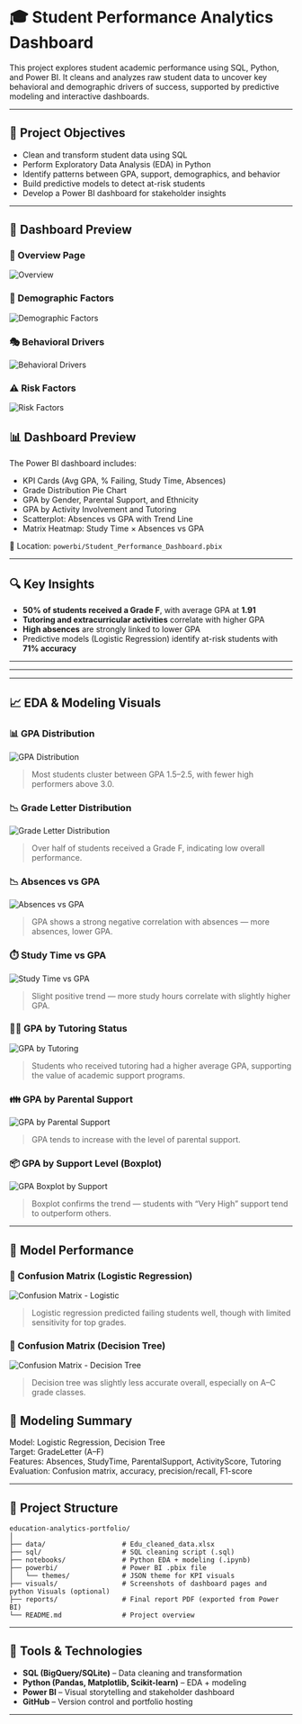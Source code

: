 
# 🎓 Student Performance Analytics Dashboard

This project explores student academic performance using SQL, Python, and Power BI. It cleans and analyzes raw student data to uncover key behavioral and demographic drivers of success, supported by predictive modeling and interactive dashboards.

---

## 🎯 Project Objectives

- Clean and transform student data using SQL
- Perform Exploratory Data Analysis (EDA) in Python
- Identify patterns between GPA, support, demographics, and behavior
- Build predictive models to detect at-risk students
- Develop a Power BI dashboard for stakeholder insights

---

## 📸 Dashboard Preview

### 🧮 Overview Page
![Overview](visuals/Overview.png)

### 👥 Demographic Factors
![Demographic Factors](visuals/Demographic_factors.png)

### 🎭 Behavioral Drivers
![Behavioral Drivers](visuals/Behavioural_drivers.png)

### ⚠️ Risk Factors
![Risk Factors](visuals/Risk_factors.png)


## 📊 Dashboard Preview

The Power BI dashboard includes:

- KPI Cards (Avg GPA, % Failing, Study Time, Absences)
- Grade Distribution Pie Chart
- GPA by Gender, Parental Support, and Ethnicity
- GPA by Activity Involvement and Tutoring
- Scatterplot: Absences vs GPA with Trend Line
- Matrix Heatmap: Study Time × Absences vs GPA

📂 Location: `powerbi/Student_Performance_Dashboard.pbix`

---

## 🔍 Key Insights

- **50% of students received a Grade F**, with average GPA at **1.91**
- **Tutoring and extracurricular activities** correlate with higher GPA
- **High absences** are strongly linked to lower GPA
- Predictive models (Logistic Regression) identify at-risk students with **71% accuracy**

---

---
---

## 📈 EDA & Modeling Visuals

### 📊 GPA Distribution
![GPA Distribution](visuals/gpa_distribution.png)
> Most students cluster between GPA 1.5–2.5, with fewer high performers above 3.0.

### 📉 Grade Letter Distribution
![Grade Letter Distribution](visuals/grade_letter_distribution.png)
> Over half of students received a Grade F, indicating low overall performance.

### 📉 Absences vs GPA
![Absences vs GPA](visuals/absences_vs_gpa.png)
> GPA shows a strong negative correlation with absences — more absences, lower GPA.

### ⏱️ Study Time vs GPA
![Study Time vs GPA](visuals/study_time_vs_gpa.png)
> Slight positive trend — more study hours correlate with slightly higher GPA.

### 🧑‍🏫 GPA by Tutoring Status
![GPA by Tutoring](visuals/gpa_by_tutoring.png)
> Students who received tutoring had a higher average GPA, supporting the value of academic support programs.

### 👪 GPA by Parental Support
![GPA by Parental Support](visuals/avg_gpa_by_parental_support.png)
> GPA tends to increase with the level of parental support.

### 📦 GPA by Support Level (Boxplot)
![GPA Boxplot by Support](visuals/gpa_distribution_by_support_level.png)
> Boxplot confirms the trend — students with “Very High” support tend to outperform others.

---

## 🤖 Model Performance

### 🧠 Confusion Matrix (Logistic Regression)
![Confusion Matrix - Logistic](visuals/confusion_matrix_logistic.png)
> Logistic regression predicted failing students well, though with limited sensitivity for top grades.

### 🌳 Confusion Matrix (Decision Tree)
![Confusion Matrix - Decision Tree](visuals/confusion_matrix_decision_tree.png)
> Decision tree was slightly less accurate overall, especially on A–C grade classes.



## 🧠 Modeling Summary

Model: Logistic Regression, Decision Tree  
Target: GradeLetter (A–F)  
Features: Absences, StudyTime, ParentalSupport, ActivityScore, Tutoring  
Evaluation: Confusion matrix, accuracy, precision/recall, F1-score

---

## 📁 Project Structure

```
education-analytics-portfolio/
│
├── data/                   # Edu_cleaned_data.xlsx
├── sql/                    # SQL cleaning script (.sql)
├── notebooks/              # Python EDA + modeling (.ipynb)
├── powerbi/                # Power BI .pbix file
│   └── themes/             # JSON theme for KPI visuals
├── visuals/                # Screenshots of dashboard pages and python Visuals (optional)
├── reports/                # Final report PDF (exported from Power BI)
└── README.md               # Project overview
```

---

## 🧰 Tools & Technologies

- **SQL (BigQuery/SQLite)** – Data cleaning and transformation
- **Python (Pandas, Matplotlib, Scikit-learn)** – EDA + modeling
- **Power BI** – Visual storytelling and stakeholder dashboard
- **GitHub** – Version control and portfolio hosting

---

